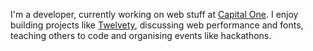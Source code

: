 I'm a developer, currently working on web stuff at [Capital One](https://capitalone.co.uk/). I enjoy building projects like [Twelvety](https://github.com/gregives/Twelvety), discussing web performance and fonts, teaching others to code and organising events like hackathons.
